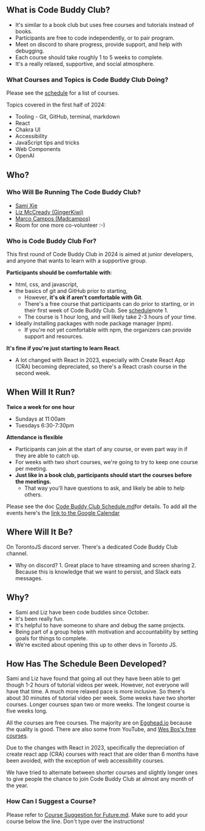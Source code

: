 ## What is Code Buddy Club?

- It's similar to a book club but uses free courses and tutorials instead of books.
- Participants are free to code independently, or to pair program.
- Meet on discord to share progress, provide support, and help with debugging.
- Each course should take roughly 1 to 5 weeks to complete.
- It's a really relaxed, supportive, and social atmosphere.
### What Courses and Topics is Code Buddy Club Doing?

Please see the [schedule](https://github.com/torontojs/code-buddy-club/blob/main/Code%20Buddy%20Club%20Schedule.md) for a list of courses.

Topics covered in the first half of 2024:
- Tooling - Git, GitHub, terminal, markdown
- React
- Chakra UI
- Accessibility
- JavaScript tips and tricks
- Web Components
- OpenAI
## Who?  

### Who Will Be Running The Code Buddy Club?

- [Sami Xie](https://github.com/tix980)
- [Liz McCready (GingerKiwi)](https://github.com/GingerKiwi)
- [Marco Campos (Madcampos)](https://github.com/madcampos)
- Room for one more co-volunteer :-)
### Who is Code Buddy Club For?

This first round of Code Buddy Club in 2024 is aimed at junior developers, and anyone that wants to learn with a supportive group. 

**Participants should be comfortable with**:

- html, css, and javascript, 
- the basics of git and GitHub prior to starting,
	- However, **it's ok if aren't comfortable with Git**. 
	- There's a free course that participants can do prior to starting, or in their first week of Code Buddy Club. See [schedule](https://github.com/torontojs/code-buddy-club/blob/main/Code%20Buddy%20Club%20Schedule.md)note 1. 
	- The course is 1 hour long, and will likely take 2-3 hours of your time.
- Ideally installing packages with node package manager (npm).
	-  If you're not yet comfortable with npm, the organizers can provide support and resources.

**It's fine if you're just starting to learn React**. 

- A lot changed with React in 2023, especially with Create React App (CRA) becoming depreciated, so there's a React crash course in the second week.
## When Will It Run?

**Twice a week for one hour**

- Sundays at 11:00am
- Tuesdays 6:30-7:30pm 

**Attendance is flexible**

- Participants can join at the start of any course, or even part way in if they are able to catch up.
- For weeks with two short courses, we're going to try to keep one course per meeting. 
-  **Just like in a book club, participants should start the courses before the meetings.** 
	- That way you'll have questions to ask, and likely be able to help others.

Please see the doc [Code Buddy Club Schedule.md](https://github.com/torontojs/code-buddy-club/blob/main/Code%20Buddy%20Club%20Schedule.md)for details.
To add all the events here's the [link to the Google Calendar](https://calendar.google.com/calendar/u/0?cid=MGE4ZDRkNmEwYWQxNGJlMTBjZTc0MTRlODAxMDViZTI0ZjE1YmExNGFkZmYyNDc1MTgzM2FjOGUwMGI0ODkxYUBncm91cC5jYWxlbmRhci5nb29nbGUuY29t)
## Where Will It Be?

On TorontoJS discord server. There's a dedicated Code Buddy Club channel. 
- Why on discord? 
		1.  Great place to have streaming and screen sharing
		2. Because this is knowledge that we want to persist, and Slack eats messages.
## Why?

- Sami and Liz have been code buddies since October. 
- It's been really fun.
- It's helpful to have someone to share and debug the same projects.
- Being part of a group helps with motivation  and accountability by setting goals for things to complete.
- We're excited about opening this up to other devs in Toronto JS.
## How Has The Schedule Been Developed?

Sami and Liz have found that going all out they have been able to get though 1-2 hours of tutorial videos per week. However, not everyone will have that time. A much more relaxed pace is more inclusive. So there's about 30 minutes of tutorial video per week. Some weeks have two shorter courses. Longer courses span two or more weeks. The longest course is five weeks long.

All the courses are free courses. The majority are on [Egghead.io](https://egghead.io) because the quality is good. There are also some from YouTube, and [Wes Bos's free courses](https://wesbos.com/courses). 

Due to the changes with React in 2023, specifically the depreciation of create react app (CRA) courses with react that are older than 6 months have been avoided, with the exception of web accessibility courses.

We have tried to alternate between shorter courses and slightly longer ones to give people the chance to join Code Buddy Club at almost any month of the year.
### How Can I Suggest a Course?

Please refer to [Course Suggestion for Future.md](https://github.com/torontojs/code-buddy-club/blob/main/Course%20Suggestion%20for%20Future.md). Make sure to add your course below the line. Don't type over the instructions!

